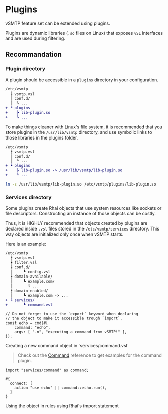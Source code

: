 # Plugins

vSMTP feature set can be extended using plugins.

Plugins are dynamic libraries (`.so` files on Linux) that exposes `vSL` interfaces and are used during filtering.

## Recommandation

### Plugin directory

A plugin should be accessible in a `plugins` directory in your configuration.

```diff
/etc/vsmtp
  ┣ vsmtp.vsl
  ┃ conf.d/
  ┃  ┗ ...
+ ┗ plugins
+    ┣ lib-plugin.so
+    ┗ ...
```

To make things cleaner with Linux's file system, it is recommended that you store plugins in the `/usr/lib/vsmtp` directory, and use symbolic links to those libraries in the plugins folder.

```diff
/etc/vsmtp
  ┣ vsmtp.vsl
  ┃ conf.d/
  ┃  ┗ ...
+ ┗ plugins
+    ┣ lib-plugin.so -> /usr/lib/vsmtp/lib-plugin.so
+    ┗ ...
```

```sh
ln -s /usr/lib/vsmtp/lib-plugin.so /etc/vsmtp/plugins/lib-plugin.so
```

### Services directory

Some plugins create Rhai objects that use system resources like sockets or file descriptors.
Constructing an instance of those objects can be costly.

Thus, it is HIGHLY recommended that objects created by plugins are declared inside `.vsl` files stored in the `/etc/vsmtp/services` directory. This way objects are initialized only once when vSMTP starts.

Here is an example:

```diff
/etc/vsmtp
  ┣ vsmtp.vsl
  ┣ filter.vsl
  ┣ conf.d/
  ┃     ┗ config.vsl
  ┣ domain-available/
  ┃     ┗ example.com/
  ┃       ┗ ...
  ┣ domain-enabled/
  ┃     ┗ example.com -> ...
+ ┗ services/
+       ┗ command.vsl
```

```rust,ignore
// Do not forget to use the `export` keyword when declaring
// the object to make it accessible trough `import`.
const echo = cmd(#{
    command: "echo",
    args: [ "-n", "executing a command from vSMTP!" ],
});
```

<p class="ann"> Creating a new command object in `services/command.vsl` </p>

> Check out the [Command](../ref/plugins/command.md) reference to get examples for the command plugin.

```
import "services/command" as command;

#{
  connect: [
    action "use echo" || command::echo.run(),
  ]
}
```

<p class="ann"> Using the object in rules using Rhai's import statement </p>
